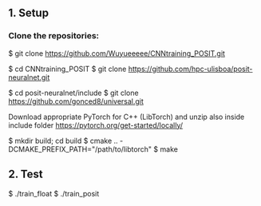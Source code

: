 ## 1. Setup
### Clone the repositories:
$ git clone https://github.com/Wuyueeeee/CNNtraining_POSIT.git

$ cd CNNtraining_POSIT
$ git clone https://github.com/hpc-ulisboa/posit-neuralnet.git

$ cd posit-neuralnet/include
$ git clone https://github.com/gonced8/universal.git

Download appropriate PyTorch for C++ (LibTorch) and unzip also inside include folder
https://pytorch.org/get-started/locally/

$ mkdir build; cd build
$ cmake .. -DCMAKE_PREFIX_PATH="/path/to/libtorch"
$ make

## 2. Test
$ ./train_float
$ ./train_posit
